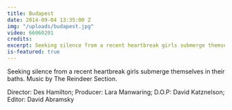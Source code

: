 ```yaml
---
title: Budapest
date: 2014-09-04 13:35:00 Z
img: "/uploads/budapest.jpg"
video: 66060201
credits:
excerpt: Seeking silence from a recent heartbreak girls submerge themselves in their baths
is-featured: true
---
```


Seeking silence from a recent heartbreak girls submerge themselves in their baths. Music by The Reindeer Section.

Director: Des Hamilton; Producer: Lara Manwaring; D.O.P: David Katznelson; Editor: David Abramsky